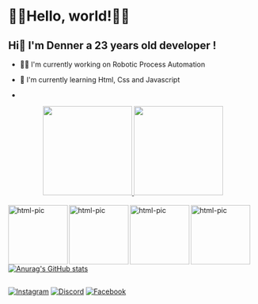 <h1>🐱‍👤Hello, world!🐱‍👤</h1>
  <h2> Hi👋 I'm Denner a 23 years old developer ! </h2>

 - 👨‍💻 I'm currently working on Robotic Process Automation

 - 🌱 I'm currently learning Html, Css and Javascript
 
 - 


<div align="center">
  <a href="https://github.com/rafaballerini">
  <img height="180em" src="https://github-readme-stats.vercel.app/api?username=dennercosta1&show_icons=true&theme=dracula&include_all_commits=true&count_private=true"/>
  <img height="180em" src="https://github-readme-stats.vercel.app/api/top-langs/?username=dennercosta1&layout=compact&langs_count=7&theme=dracula"/>
</div>

<div style="display: inline_block"><br>
<img align="left" alt="html-pic" height="120" style=" border: radius 6px;600px;"
  src="https://cdn.jsdelivr.net/gh/devicons/devicon/icons/html5/html5-original-wordmark.svg" />
<img align="left" alt="html-pic" height="120" style=" border: radius 6px;600px;"
  src="https://cdn.jsdelivr.net/gh/devicons/devicon/icons/css3/css3-plain-wordmark.svg" />
<img align="left" alt="html-pic" height="120" style=" border: radius 6px;600px;"
  src="https://cdn.jsdelivr.net/gh/devicons/devicon/icons/javascript/javascript-original.svg" />
<img align="left" alt="html-pic" height="120" style=" border: radius 6px;600px;"
  src="https://cdn.jsdelivr.net/gh/devicons/devicon/icons/php/php-original.svg" />
</div>


![Anurag's GitHub stats](https://github-readme-stats.vercel.app/api?username=dennercosta1&show_icons=true&theme=radical)
##

[![Instagram](https://img.shields.io/badge/Instagram-E4405F?style=for-the-badge&logo=instagram&logoColor=write)](https://instagram.com/dennercosta1)
[![Discord](https://img.shields.io/badge/Discord-7289DA?style=for-the-badge&logo=discord&logoColor=white)](https://discord.com/channels/@me)
[![Facebook](https://img.shields.io/badge/Facebook-1877F2?style=for-the-badge&logo=facebook&logoColor=white)](https://www.facebook.com/dennercosta01)
